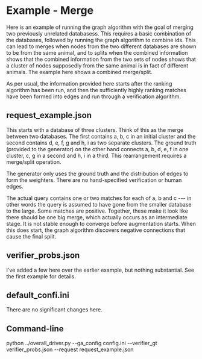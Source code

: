 # Example - Merge

Here is an example of running the graph algorithm with the goal
of merging two previously unrelated databasess. This requires a basic
combination of the databases, followed by running the graph algorithm
to combine ids. This can lead to merges when nodes from the two
different databases are shown to be from the same animal, and to
splits when the combined information shows that the combined
information from the two sets of nodes shows that a cluster of nodes
supposedly from the same animal is in fact of different animals. The
example here shows a combined merge/split.

As per usual, the information provided here starts after the ranking
algorithm has been run, and then the sufficiently highly ranking
matches have been formed into edges and run through a verification
algorithm.



## request_example.json

This starts with a database of three clusters. Think of this as the
merge between two databases. The first contains a, b, c in an initial
cluster and the second contains d, e, f, g and h, i as two separate
clusters. The ground truth (provided to the generator) on the other
hand connects a, b, d, e, f in one cluster, c, g in a second and h, i
in a third. This rearrangement requires a merge/split operation.

The generator only uses the ground truth and the distribution of edges
to form the weighters. There are no hand-specified verification or
human edges.

The actual query contains one or two matches for each of a, b and c
--- in other words the query is assumed to have gone from the smaller
database to the large.  Some matches are positive. Together, these
make it look like there should be one big merge, which actually occurs
as an intermediate stage.  It is not stable enough to converge before
augmentation starts.  When this does start, the graph algorithm
discovers negative connections that cause the final split.

## verifier_probs.json

I've added a few here over the earlier example, but nothing
substantial. See the first example for details.

## default_confi.ini

There are no significant changes here.

##  Command-line

python ../overall_driver.py --ga_config config.ini --verifier_gt verifier_probs.json --request request_example.json

